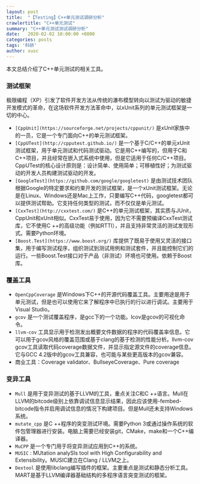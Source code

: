 ```yaml
---
layout: post
title:  "【Testing】C++单元测试调研分析"
crawlertitle: "C++单元测试"
summary: "C++单元测试测试调研分析"
date:   2020-02-02 10:00:00 +0800
categories: posts
tags: '科研'
author: xusc
---
```


本文总结介绍了C++单元测试的相关工具。

### 测试框架
极限编程（XP）引发了软件开发方法从传统的瀑布模型转向以测试为驱动的敏捷开发模式的革命，在这场软件开发方法革命中，以xUnit系列的单元测试框架是一切的中心。

- `[CppUnit](https://sourceforge.net/projects/cppunit/)` 是xUnit家族中的一员，它是一个专门面向C++的单元测试框架。
- `[CppUTest](http://cpputest.github.io/)` 是一个基于C/C++的单元xUnit测试框架，用于单元测试和代码测试驱动。它是用C++编写的，但用于C和C++项目，并且经常在嵌入式系统中使用，但是它适用于任何C/C++项目。CppUTest的核心设计原则是：设计简单、使用简单；可移植性好；为测试驱动的开发人员构建测试驱动的开发。
- `[GoogleTest](https://github.com/google/googletest)` 是由测试技术团队根据Google的特定要求和约束开发的测试框架，是一个xUnit测试框架。无论是在Linux、Windows还是Mac上工作，只要编写C++代码，googletest都可以提供测试帮助。它支持任何类型的测试，而不仅仅是单元测试。
- `[CxxTest](http://cxxtest.com/)` 是C++的单元测试框架，其实质与JUnit，CppUnit和xUnit相似。CxxTest易于使用，因为它不需要预编译CxxTest测试库，它不使用C ++的高级功能（例如RTTI），并且支持非常灵活的测试发现形式。需要Python环境。
- `[Boost.Test](https://www.boost.org/)` 库提供了既易于使用又灵活的接口集，用于编写测试程序，组织测试到测试用例和测试套件，并且能控制它们的运行。一些Boost.Test接口对于产品（非测试）环境也可使用。依赖于Boost库。

### 覆盖工具
- `OpenCppCoverage` 是Windows下C++的开源代码覆盖工具。主要用途是用于单元测试，但是也可以使用它来了解程序中已执行的行以进行调试。主要用于Visual Studio。
- `gcov` 是一个测试覆盖程序，是gcc下的一个功能。lcov是gcov的可视化命令。
- `llvm-cov` 工具显示用于检测发出概要文件数据的程序的代码覆盖率信息。它可以用于gcov风格的覆盖范围或基于clang的基于检测的性能分析。llvm-cov gcov工具读取代码coverage数据文件，并显示指定源文件的coverage信息。它与GCC 4.2版中的gcov工具兼容，也可能与某些更高版本的gcov兼容。
- 商业工具：Coverage validator、BullseyeCoverage、Pure coverage

### 变异工具
- `Mull` 是用于变异测试的基于LLVM的工具，重点关注C和C ++语言。Mull在LLVM的bitcode级别上依靠调试信息显示结果，因此应该使用-fembed-bitcode指令并启用调试信息的情况下构建项目。但是Mull还未支持Windows系统。
- `mutate_cpp` 是C ++程序的突变测试环境。需要Python 3或通过操作系统的软件包管理器进行安装。电脑上需要已经安装git，CMake，make和一个C++编译器。
- `MuCPP` 是一个专门用于将变异测试应用到C++的系统。
- `MUSIC` : MUtation analySIs tool with High Configurability and Extensibility。MUSIC建立在Clang / LLVM之上。
- `Dextool` 是使用libclang编写插件的框架。主要重点是测试和静态分析工具。MART是基于LLVM编译器基础结构的多程序语言突变测试的框架。